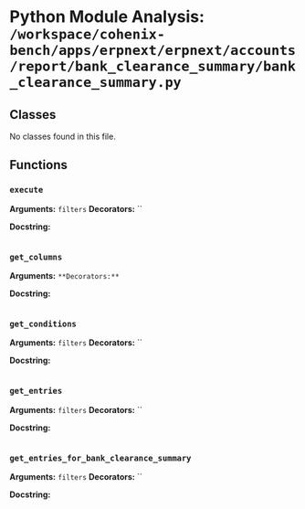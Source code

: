 # Python Module Analysis: `/workspace/cohenix-bench/apps/erpnext/erpnext/accounts/report/bank_clearance_summary/bank_clearance_summary.py`

## Classes

No classes found in this file.


## Functions

### `execute`
**Arguments:** `filters`
**Decorators:** ``

**Docstring:**
```

```
### `get_columns`
**Arguments:** ``
**Decorators:** ``

**Docstring:**
```

```
### `get_conditions`
**Arguments:** `filters`
**Decorators:** ``

**Docstring:**
```

```
### `get_entries`
**Arguments:** `filters`
**Decorators:** ``

**Docstring:**
```

```
### `get_entries_for_bank_clearance_summary`
**Arguments:** `filters`
**Decorators:** ``

**Docstring:**
```

```

